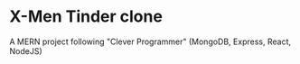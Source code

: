 # X-Men Tinder clone

A MERN project following "Clever Programmer"
(MongoDB, Express, React, NodeJS)

